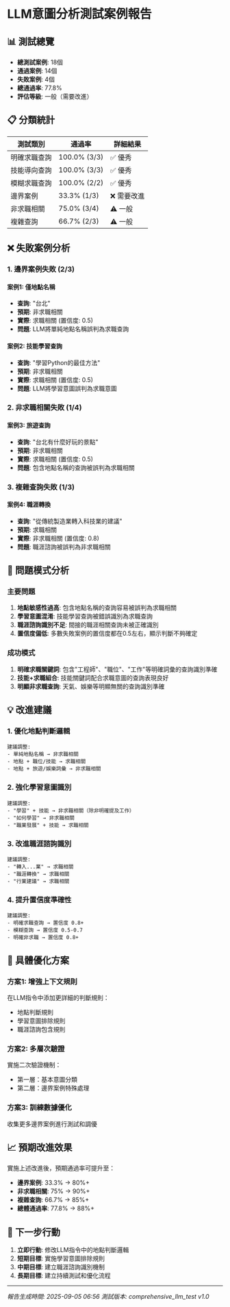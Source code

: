 # LLM意圖分析測試案例報告

## 📊 測試總覽

- **總測試案例**: 18個
- **通過案例**: 14個
- **失敗案例**: 4個
- **總通過率**: 77.8%
- **評估等級**: 一般（需要改進）

## 📋 分類統計

| 測試類別 | 通過率 | 詳細結果 |
|---------|--------|----------|
| 明確求職查詢 | 100.0% (3/3) | ✅ 優秀 |
| 技能導向查詢 | 100.0% (3/3) | ✅ 優秀 |
| 模糊求職查詢 | 100.0% (2/2) | ✅ 優秀 |
| 邊界案例 | 33.3% (1/3) | ❌ 需要改進 |
| 非求職相關 | 75.0% (3/4) | ⚠️ 一般 |
| 複雜查詢 | 66.7% (2/3) | ⚠️ 一般 |

## ❌ 失敗案例分析

### 1. 邊界案例失敗 (2/3)

#### 案例1: 僅地點名稱
- **查詢**: "台北"
- **預期**: 非求職相關
- **實際**: 求職相關 (置信度: 0.5)
- **問題**: LLM將單純地點名稱誤判為求職查詢

#### 案例2: 技能學習查詢
- **查詢**: "學習Python的最佳方法"
- **預期**: 非求職相關
- **實際**: 求職相關 (置信度: 0.5)
- **問題**: LLM將學習意圖誤判為求職意圖

### 2. 非求職相關失敗 (1/4)

#### 案例3: 旅遊查詢
- **查詢**: "台北有什麼好玩的景點"
- **預期**: 非求職相關
- **實際**: 求職相關 (置信度: 0.5)
- **問題**: 包含地點名稱的查詢被誤判為求職相關

### 3. 複雜查詢失敗 (1/3)

#### 案例4: 職涯轉換
- **查詢**: "從傳統製造業轉入科技業的建議"
- **預期**: 求職相關
- **實際**: 非求職相關 (置信度: 0.8)
- **問題**: 職涯諮詢被誤判為非求職相關

## 🎯 問題模式分析

### 主要問題
1. **地點敏感性過高**: 包含地點名稱的查詢容易被誤判為求職相關
2. **學習意圖混淆**: 技能學習查詢被錯誤識別為求職查詢
3. **職涯諮詢識別不足**: 間接的職涯相關查詢未被正確識別
4. **置信度偏低**: 多數失敗案例的置信度都在0.5左右，顯示判斷不夠確定

### 成功模式
1. **明確求職關鍵詞**: 包含"工程師"、"職位"、"工作"等明確詞彙的查詢識別準確
2. **技能+求職組合**: 技能關鍵詞配合求職意圖的查詢表現良好
3. **明顯非求職查詢**: 天氣、娛樂等明顯無關的查詢識別準確

## 💡 改進建議

### 1. 優化地點判斷邏輯
```
建議調整:
- 單純地點名稱 → 非求職相關
- 地點 + 職位/技能 → 求職相關
- 地點 + 旅遊/娛樂詞彙 → 非求職相關
```

### 2. 強化學習意圖識別
```
建議調整:
- "學習" + 技能 → 非求職相關（除非明確提及工作）
- "如何學習" → 非求職相關
- "職業發展" + 技能 → 求職相關
```

### 3. 改進職涯諮詢識別
```
建議調整:
- "轉入...業" → 求職相關
- "職涯轉換" → 求職相關
- "行業建議" → 求職相關
```

### 4. 提升置信度準確性
```
建議調整:
- 明確求職查詢 → 置信度 0.8+
- 模糊查詢 → 置信度 0.5-0.7
- 明確非求職 → 置信度 0.8+
```

## 🔧 具體優化方案

### 方案1: 增強上下文規則
在LLM指令中添加更詳細的判斷規則：
- 地點判斷規則
- 學習意圖排除規則
- 職涯諮詢包含規則

### 方案2: 多層次驗證
實施二次驗證機制：
- 第一層：基本意圖分類
- 第二層：邊界案例特殊處理

### 方案3: 訓練數據優化
收集更多邊界案例進行測試和調優

## 📈 預期改進效果

實施上述改進後，預期通過率可提升至：
- **邊界案例**: 33.3% → 80%+
- **非求職相關**: 75% → 90%+
- **複雜查詢**: 66.7% → 85%+
- **總體通過率**: 77.8% → 88%+

## 🎯 下一步行動

1. **立即行動**: 修改LLM指令中的地點判斷邏輯
2. **短期目標**: 實施學習意圖排除規則
3. **中期目標**: 建立職涯諮詢識別機制
4. **長期目標**: 建立持續測試和優化流程

---

*報告生成時間: 2025-09-05 06:56*
*測試版本: comprehensive_llm_test v1.0*